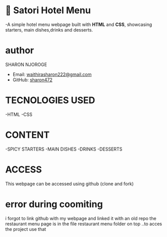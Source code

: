 
# 🍴 Satori Hotel Menu  
-A simple hotel menu webpage built with **HTML** and **CSS**, showcasing starters, main dishes,drinks and desserts.
# author 
SHARON NJOROGE 
- Email: waithirasharon222@gmail.com  
- GitHub: [sharon472](https://github.com/sharon472)
# TECNOLOGIES USED
 -HTML
 -CSS 
# CONTENT 
 -SPICY STARTERS
 -MAIN DISHES
 -DRINKS
 -DESSERTS
 # ACCESS
 This webpage can be accessed using github (clone and fork)
# error during coomiting 
i forgot to link github with my webpage and linked it with an old repo the restaurant menu page is in the file restaurant menu folder on top ..to acces the project use that 
 
